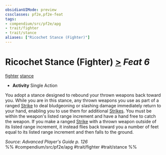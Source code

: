 ```yaml
---
obsidianUIMode: preview
cssclasses: pf2e,pf2e-feat
tags:
- compendium/src/pf2e/apg
- trait/fighter
- trait/stance
aliases: ["Ricochet Stance (Fighter)"]
---
```

# Ricochet Stance (Fighter)  [>](rules/core-rulebook/chapter-9-playing-the-game.md#Actions "Single Action") *Feat 6*  
[fighter](rules/traits/fighter.md "Fighter Class Trait")  [stance](rules/traits/stance.md "Stance Combat Trait")  

- **Activity** Single Action

You adopt a stance designed to rebound your thrown weapons back toward you. While you are in this stance, any thrown weapons you use as part of a ranged [Strike](rules/actions/strike.md) to deal bludgeoning or slashing damage immediately return to your hand, enabling you to use them for additional [Strikes](rules/actions/strike.md). You must be within the weapon's listed range increment and have a hand free to catch the weapon. If you make a ranged [Strike](rules/actions/strike.md) with a thrown weapon outside of its listed range increment, it instead flies back toward you a number of feet equal to its listed range increment and then falls to the ground.

*Source: Advanced Player's Guide p. 126*  
%% #compendium/src/pf2e/apg #trait/fighter #trait/stance %%